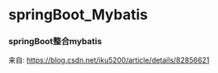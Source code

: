 # springBoot_Mybatis
### springBoot整合mybatis

来自:  https://blog.csdn.net/iku5200/article/details/82856621

